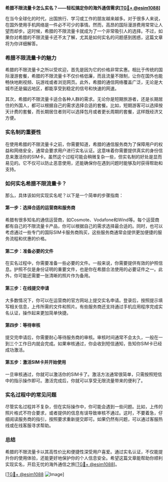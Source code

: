 **希腊不限流量卡怎么实名？——轻松搞定你的海外通信需求[[TG💪+ @esim1088](https://t.me/s/esim1088)]**

在当今全球化的时代，出国旅行、学习或工作的朋友越来越多。对于很多人来说，在国外使用手机网络是一件必不可少的事情。然而，高昂的国际漫游费用常常让人望而却步。这时候，希腊的不限流量卡就成为了一个非常吸引人的选择。不过，如果你对希腊的不限流量卡还不太了解，尤其是如何实名的问题感到困惑，这篇文章将为你详细解答。

### 希腊不限流量卡的魅力

希腊的不限流量卡之所以受欢迎，首先是因为它的价格非常实惠。相比于传统的国际漫游套餐，希腊的不限流量卡不仅价格低廉，而且流量不限制，让你在国外也能畅快地刷视频、玩游戏或者浏览网页。此外，希腊的通信网络覆盖广泛，无论是大城市还是偏远地区，都能享受到稳定的信号和快速的网速。

其次，希腊的不限流量卡适合各种人群的需求。无论你是短期旅游者，还是长期居住的外国人，都可以根据自己的需求选择合适的套餐。比如，短期游客可以选择按天计费的套餐，而长期居住者则可以选择包月或者更长周期的套餐，这样既经济又方便。

### 实名制的重要性

在使用希腊的不限流量卡之前，你需要知道，希腊的通信服务商为了保障用户的权益和网络安全，通常会要求用户进行实名认证。这意味着你需要提供真实的身份信息来激活你的SIM卡。虽然这个过程可能会稍微复杂一些，但实名制的好处是显而易见的。它不仅可以防止恶意使用，还能确保你在遇到问题时能够及时获得帮助和支持。

### 如何实名希腊不限流量卡？

那么，具体该如何实现实名呢？以下是一个简单的步骤指南：

#### 第一步：选择合适的运营商和服务商

希腊有很多知名的通信运营商，如Cosmote、Vodafone和Wind等。每个运营商都有自己的不限流量卡产品，你可以根据自己的需求选择最合适的。同时，也可以考虑通过一些专门的国际SIM卡服务商购买，这些服务商通常会提供更加便捷的服务流程和优惠的价格。

#### 第二步：准备必要的文件

在实名过程中，你需要准备一些必要的文件。一般来说，你需要提供有效的护照信息。护照不仅是身份证明的重要文件，也是你在希腊合法使用的必要证件之一。此外，你可能还需要一张清晰的照片作为备用。

#### 第三步：在线提交申请

大多数情况下，你可以在运营商的官方网站上提交实名申请。登录后，按照提示填写相关信息，上传所需的文件和照片。有些服务商还支持通过手机应用程序完成实名认证，操作起来更加简单快捷。

#### 第四步：等待审核

提交完申请后，你需要耐心等待服务商的审核。审核时间通常不会太久，一般在一到三个工作日内就会完成。如果审核通过，你会收到短信通知，告知你SIM卡已经成功激活。

#### 第五步：激活SIM卡并开始使用

一旦审核通过，你就可以激活你的SIM卡了。激活方法通常很简单，只需按照短信中的指示操作即可。激活完成后，你就可以享受无限流量带来的便利了。

### 实名过程中的常见问题

尽管实名过程并不复杂，但在实际操作中，你可能会遇到一些问题。比如，上传的照片格式不符合要求，或者提供的信息有误导致审核不通过。这时，不要着急，仔细阅读服务商的指引，按照要求重新提交即可。如果仍然有问题，可以通过客服热线或在线客服寻求帮助。

### 总结

希腊的不限流量卡以其高性价比和便捷性深受用户喜爱。通过实名认证，不仅能提升你的使用体验，还能更好地保护你的个人信息安全。希望这篇文章能帮助你顺利实现实名，开启无忧的海外通信之旅[[TG💪+ @esim1088](https://t.me/s/esim1088)]。

[[TG💪+ @esim1088](https://t.me/s/esim1088) ![Image](https://i.postimg.cc/4NQfJmqS/Snipaste-2025-05-13-00-14-12.png)]